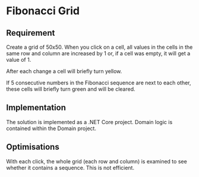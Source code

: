 # Fibonacci Grid

## Requirement

Create a grid of 50x50. When you click on a cell, all values in the cells in the same row and column are increased by 1 or, if a cell was empty, it will get a value of 1.

After each change a cell will briefly turn yellow.

If 5 consecutive numbers in the Fibonacci sequence are next to each other, these cells will briefly turn green and will be cleared.

## Implementation

The solution is implemented as a .NET Core project. Domain logic is contained within 
the Domain project.

## Optimisations

With each click, the whole grid (each row and column) is examined to see whether
it contains a sequence. This is not efficient.